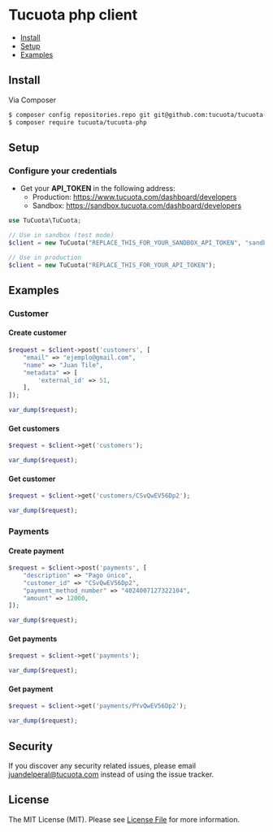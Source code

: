 # Tucuota php client

* [Install](#install)
* [Setup](#setup)
* [Examples](#examples)

<a name="install"></a>
## Install

Via Composer

``` bash
$ composer config repositories.repo git git@github.com:tucuota/tucuota-php.git
$ composer require tucuota/tucuota-php
```

<a name="setup"></a>
## Setup

### Configure your credentials

* Get your **API_TOKEN** in the following address:
    * Production: https://www.tucuota.com/dashboard/developers
    * Sandbox: https://sandbox.tucuota.com/dashboard/developers

```php
use TuCuota\TuCuota;

// Use in sandbox (test mode)
$client = new TuCuota("REPLACE_THIS_FOR_YOUR_SANDBOX_API_TOKEN", "sandbox");

// Use in production
$client = new TuCuota("REPLACE_THIS_FOR_YOUR_API_TOKEN");
```



<a name="examples"></a>
## Examples

### Customer

#### Create customer

```php
$request = $client->post('customers', [
    "email" => "ejemplo@gmail.com",
    "name" => "Juan Tile",
    "metadata" => [
        'external_id' => 51,
    ],
]);

var_dump($request);
```

#### Get customers
```php
$request = $client->get('customers');

var_dump($request);
```

#### Get customer
```php
$request = $client->get('customers/CSvQwEV56Dp2');

var_dump($request);
```



### Payments

#### Create payment

```php
$request = $client->post('payments', [
    "description" => "Pago único",
    "customer_id" => "CSvQwEV56Dp2",
    "payment_method_number" => "4024007127322104",
    "amount" => 12000,
]);

var_dump($request);
```

#### Get payments
```php
$request = $client->get('payments');

var_dump($request);
```

#### Get payment
```php
$request = $client->get('payments/PYvQwEV56Dp2');

var_dump($request);
```


## Security

If you discover any security related issues, please email juandelperal@tucuota.com instead of using the issue tracker.

## License

The MIT License (MIT). Please see [License File](LICENSE.md) for more information.